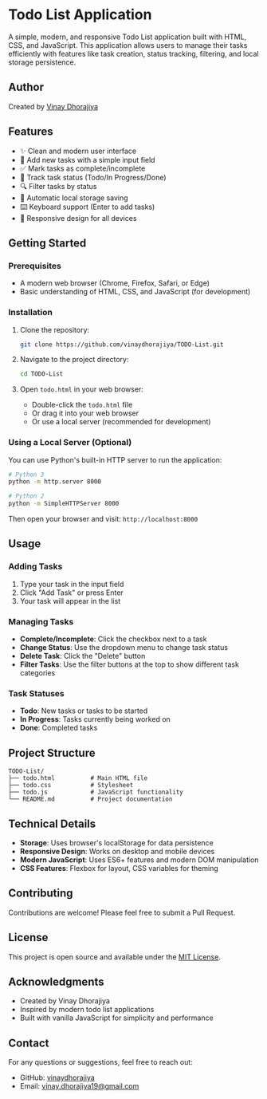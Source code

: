 # Todo List Application

A simple, modern, and responsive Todo List application built with HTML, CSS, and JavaScript. This application allows users to manage their tasks efficiently with features like task creation, status tracking, filtering, and local storage persistence.

## Author

Created by [Vinay Dhorajiya](https://github.com/vinaydhorajiya)

## Features

- ✨ Clean and modern user interface
- 📝 Add new tasks with a simple input field
- ✅ Mark tasks as complete/incomplete
- 🔄 Track task status (Todo/In Progress/Done)
- 🔍 Filter tasks by status
- 💾 Automatic local storage saving
- ⌨️ Keyboard support (Enter to add tasks)
- 📱 Responsive design for all devices

## Getting Started

### Prerequisites

- A modern web browser (Chrome, Firefox, Safari, or Edge)
- Basic understanding of HTML, CSS, and JavaScript (for development)

### Installation

1. Clone the repository:
   ```bash
   git clone https://github.com/vinaydhorajiya/TODO-List.git
   ```

2. Navigate to the project directory:
   ```bash
   cd TODO-List
   ```

3. Open `todo.html` in your web browser:
   - Double-click the `todo.html` file
   - Or drag it into your web browser
   - Or use a local server (recommended for development)

### Using a Local Server (Optional)

You can use Python's built-in HTTP server to run the application:

```bash
# Python 3
python -m http.server 8000

# Python 2
python -m SimpleHTTPServer 8000
```

Then open your browser and visit: `http://localhost:8000`

## Usage

### Adding Tasks

1. Type your task in the input field
2. Click "Add Task" or press Enter
3. Your task will appear in the list

### Managing Tasks

- **Complete/Incomplete**: Click the checkbox next to a task
- **Change Status**: Use the dropdown menu to change task status
- **Delete Task**: Click the "Delete" button
- **Filter Tasks**: Use the filter buttons at the top to show different task categories

### Task Statuses

- **Todo**: New tasks or tasks to be started
- **In Progress**: Tasks currently being worked on
- **Done**: Completed tasks

## Project Structure

```
TODO-List/
├── todo.html          # Main HTML file
├── todo.css           # Stylesheet
├── todo.js            # JavaScript functionality
└── README.md          # Project documentation
```

## Technical Details

- **Storage**: Uses browser's localStorage for data persistence
- **Responsive Design**: Works on desktop and mobile devices
- **Modern JavaScript**: Uses ES6+ features and modern DOM manipulation
- **CSS Features**: Flexbox for layout, CSS variables for theming

## Contributing

Contributions are welcome! Please feel free to submit a Pull Request.

## License

This project is open source and available under the [MIT License](LICENSE).

## Acknowledgments

- Created by Vinay Dhorajiya
- Inspired by modern todo list applications
- Built with vanilla JavaScript for simplicity and performance

## Contact

For any questions or suggestions, feel free to reach out:
- GitHub: [vinaydhorajiya](https://github.com/vinaydhorajiya)
- Email: [vinay.dhorajiya19@gmail.com](mailto:vinay.dhorajiya19@gmail.com) 